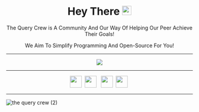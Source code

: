 <h1 align= "center">Hey There <img src="https://media.giphy.com/media/hvRJCLFzcasrR4ia7z/giphy.gif" width="25px"></h1>
<p align= "center">The Query Crew is A Community And Our Way Of Helping Our Peer Achieve Their Goals!</p>
<p align= "center">We Aim To Simplify Programming And Open-Source For You!</p>

<hr>
<p align= "center">
 
  <img src="https://readme-typing-svg.herokuapp.com?size=30&lines=Pushing+Limits!;&center=true">
</p>
<hr>
<p align= "center">
<a href="https://chat.whatsapp.com/Kfunvj0VQME7QifdckhINm"><img src="https://img.shields.io/badge/WhatsApp-25D366?style=for-the-badge&logo=whatsapp&logoColor=white" height=32px></a>&nbsp;
<a href="mailto:thequerycrew@gmail.com"><img src="https://img.shields.io/badge/Gmail-D14836?style=for-the-badge&logo=gmail&logoColor=white" height=32px></a> &nbsp;
<a href="https://github.com/KaranSurana/QueryCrew"><img src="https://img.shields.io/badge/GitHub-100000?style=for-the-badge&logo=github&logoColor=white" height=32px></a>&nbsp;
<a href="https://www.linkedin.com/company/thequerycrew/"><img src="https://img.shields.io/badge/LinkedIn-0077B5?style=for-the-badge&logo=linkedin&logoColor=white" height=32px></a>&nbsp;
 
</p>

<hr>

![the query crew (2)](https://user-images.githubusercontent.com/65110262/129517672-9532777d-4f54-4b44-84c0-90d7f3ef6d84.png)


